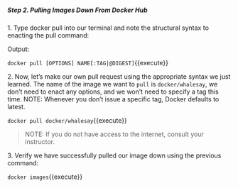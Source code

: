 ##### Step 2. Pulling Images Down From Docker Hub 

1\. Type docker pull into our terminal and note the structural syntax to enacting the pull command:

Output:

`docker pull [OPTIONS] NAME[:TAG|@DIGEST]`{{execute}}


2\. Now, let’s make our own pull request using the appropriate syntax we just learned. The name of the image we want to ```pull``` is ```docker/whalesay```, we don’t need to enact any options, and we won’t need to specify a tag this time.
  NOTE: Whenever you don’t issue a specific tag, Docker defaults to latest.

`docker pull docker/whalesay`{{execute}}


>NOTE: If you do not have access to the internet, consult your instructor. 

3\. Verify we have successfully pulled our image down using the previous command:

`docker images`{{execute}}
